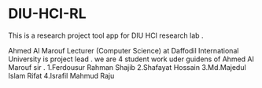 # DIU-HCI-RL


This is a research  project tool app for DIU HCI research lab .

Ahmed Al Marouf Lecturer (Computer Science) at Daffodil International University is project lead .
we are 4 student work uder guidens of Ahmed Al Marouf sir .
1.Ferdousur Rahman Shajib 
2.Shafayat Hossain 
3.Md.Majedul Islam Rifat 
4.Israfil Mahmud Raju 

